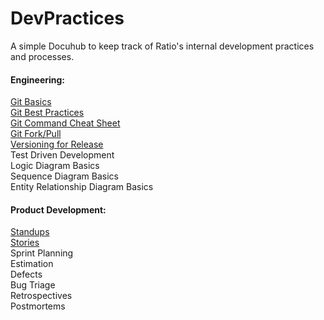 DevPractices
============

A simple Docuhub to keep track of Ratio's internal development practices and processes.

#### Engineering:
[Git Basics](../master/pages/git_basics.md)  
[Git Best Practices](../master/pages/git_best_practices.md)  
[Git Command Cheat Sheet](../master/pages/git_commands.md)  
[Git Fork/Pull](../master/pages/github_branching_and_pull_requests.md)  
[Versioning for Release](../master/pages/versioning_for_release.md)  
Test Driven Development  
Logic Diagram Basics  
Sequence Diagram Basics  
Entity Relationship Diagram Basics  


#### Product Development:
[Standups](../master/pages/standups.md)  
[Stories](../master/pages/stories.md)  
Sprint Planning  
Estimation  
Defects  
Bug Triage  
Retrospectives  
Postmortems  
